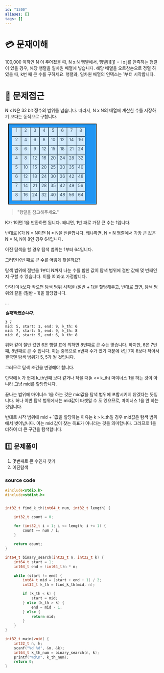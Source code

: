 ```yaml
---
id: "1300"
aliases: []
tags: []
---
```


# 💳 문재이해

100,000 이하인 N 이 주어졌을 때, N x N 행열에서, 행열[i][j] = i x j를
만족하는 행렬이 있을 경우, 해당 행렬을 일차원 배열에 넣습니다.
해당 배열을 오르참순으로 정렬 하였을 때, k번 째 큰 수를 구하세요.
행렬과, 일차원 배열의 인덱스는 1부터 시작합니다.

# 🚥 문제접근

N x N은 32 bit 정수의 범위를 넘습니다. 따라서, N x N의 배열에 계산한
수를 저장하기 보다는 동적으로 구합니다.

<style>
    .multiple-grid {
        display: grid;
        padding: 10px;
        width: 265px;
        margin: 10px;
        background-color: #2196F3;
        grid-template-columns: repeat(8, 30px);
        grid-template-rows: repeat(8, 30px);
        border: 2px solid;
    }
    .multiple-box {
        text-align: center;
        color: #3F3F3F;
        border: 1px solid;
        background-color: #FFFFFF;
        opacity: 0.8;
    }

</style>
<div class="multiple-grid">
<div class="multiple-box">1</div>
<div class="multiple-box">2</div>
<div class="multiple-box">3</div>
<div class="multiple-box">4</div>
<div class="multiple-box">5</div>
<div class="multiple-box">6</div>
<div class="multiple-box">7</div>
<div class="multiple-box">8</div>
<div class="multiple-box">2</div>
<div class="multiple-box">4</div>
<div class="multiple-box">6</div>
<div class="multiple-box">8</div>
<div class="multiple-box">10</div>
<div class="multiple-box">12</div>
<div class="multiple-box">14</div>
<div class="multiple-box">16</div>
<div class="multiple-box">3</div>
<div class="multiple-box">6</div>
<div class="multiple-box">9</div>
<div class="multiple-box">12</div>
<div class="multiple-box">15</div>
<div class="multiple-box">18</div>
<div class="multiple-box">21</div>
<div class="multiple-box">24</div>
<div class="multiple-box">4</div>
<div class="multiple-box">8</div>
<div class="multiple-box">12</div>
<div class="multiple-box">16</div>
<div class="multiple-box">20</div>
<div class="multiple-box">24</div>
<div class="multiple-box">28</div>
<div class="multiple-box">32</div>
<div class="multiple-box">5</div>
<div class="multiple-box">10</div>
<div class="multiple-box">15</div>
<div class="multiple-box">20</div>
<div class="multiple-box">25</div>
<div class="multiple-box">30</div>
<div class="multiple-box">35</div>
<div class="multiple-box">40</div>
<div class="multiple-box">6</div>
<div class="multiple-box">12</div>
<div class="multiple-box">18</div>
<div class="multiple-box">24</div>
<div class="multiple-box">30</div>
<div class="multiple-box">36</div>
<div class="multiple-box">42</div>
<div class="multiple-box">48</div>
<div class="multiple-box">7</div>
<div class="multiple-box">14</div>
<div class="multiple-box">21</div>
<div class="multiple-box">28</div>
<div class="multiple-box">35</div>
<div class="multiple-box">42</div>
<div class="multiple-box">49</div>
<div class="multiple-box">56</div>
<div class="multiple-box">8</div>
<div class="multiple-box">16</div>
<div class="multiple-box">24</div>
<div class="multiple-box">32</div>
<div class="multiple-box">40</div>
<div class="multiple-box">48</div>
<div class="multiple-box">56</div>
<div class="multiple-box">64</div>
    
</div>

> "행렬을 참고해주세요."

K가 1이면 1을 반환하면 됩니다. 왜냐면, 1번 째로 가장 큰 수는 1입니다.

반대로 K가 N * N이면 N * N을 반환합니다. 왜냐하면, N * N 행렬에서 
가장 큰 값은 N * N, N이 8인 경우 64입니다.

이진 탐색을 할 경우 탐색 범위는 1부터 64입니다.

그러면 K번 째로 큰 수를 어떻게 찾을까요?

탐색 범위에 절반을 1부터 N까지 나눈 수를 합한 값이 탐색 범위에 절반 값에 
몇 번째인지 구할 수 있습니다. 이를 l이라고 가정합니다.

만약 l이 k보다 작으면 탐색 범위 시작을 (절반 + 1)을 할당해주고,
반대로 크면, 탐색 범위의 끝을 (절반 - 1)을 할당합니다.

...


***실패하였습니다.***

```
3 7
mid: 5, start: 1, end: 9, k_th: 6
mid: 7, start: 5, end: 9, k_th: 8
mid: 6, start: 5, end: 6, k_th: 8
```

위와 같이 절반 값인 6은 행렬 표에 의하면 8번째로 큰 수는 맞습니다.
하지만, 6은 7번째, 8번째로 큰 수 입니다. 이는 중복으로 n번째 수가 있기 때문에
k인 7이 8보다 작아서 결국엔 탐색 범위가 5, 5가 될 것입니다.

그러므로 탐색 조건을 변경해야 합니다.

만약에 k 가 현재 k_th번째 보다 같거나 작을 때(k <= k_th) 마이너스 1을 
하는 것이 아니라 그냥 mid를 할당합니다.

끝나는 범위에 마이너스 1을 하는 것은 mid값을 탐색 범위에 포함시키지 않겠다는
뜻입니다. 허나 이번 탐색 범위에서는 mid값이 타겟일 수 도 있으므로,
마이너스 1을 안 하는 것입니다.

반대로 시작 범위에 mid + 1값을 할당하는 이유는 k > k_th일 경우
mid값은 탐색 범위에서 벗어납니다. 이는 mid 값이 찾는 목표가 아니라는 것을
의미합니다. 그러므로 1을 더하여 더 큰 구간을 탐색합니다.

## 1️⃣  문제풀이

1. 몇번째로 큰 수인지 찾기
2. 이진탐색

### source code

```c
#include<stdio.h>
#include<stdint.h>


int32_t find_k_th(int64_t num, int32_t length) {

    int32_t count = 0;

    for (int32_t i = 1; i <= length; i += 1) {
        count += num / i;
    }
    
    return count;
}

int64_t binary_search(int32_t n, int32_t k) {
    int64_t start = 1;
    int64_t end = (int64_t)n * n;
    
    while (start != end) {
        int64_t mid = (start + end + 1) / 2;
        int32_t k_th = find_k_th(mid, n);

        if (k_th < k) {
            start = mid;
        } else (k_th > k) {
            end = mid - 1;
        } else {
            return mid;
        }
    }
}

int32_t main(void) {
    int32_t n, k;
    scanf("%d %d", &n, &k);
    int64_t k_th_num = binary_search(n, k);
    printf("%d\n", k_th_num);
    return 0;
}
```
